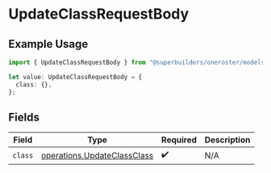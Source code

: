 # UpdateClassRequestBody

## Example Usage

```typescript
import { UpdateClassRequestBody } from "@superbuilders/oneroster/models/operations";

let value: UpdateClassRequestBody = {
  class: {},
};
```

## Fields

| Field                                                                      | Type                                                                       | Required                                                                   | Description                                                                |
| -------------------------------------------------------------------------- | -------------------------------------------------------------------------- | -------------------------------------------------------------------------- | -------------------------------------------------------------------------- |
| `class`                                                                    | [operations.UpdateClassClass](../../models/operations/updateclassclass.md) | :heavy_check_mark:                                                         | N/A                                                                        |